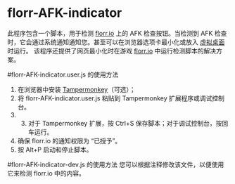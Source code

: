 # florr-AFK-indicator
此程序包含一个脚本，用于检测 [florr.io](https://florr.io) 上的 AFK 检查按钮。当检测到 AFK 检查时，它会通过系统通知通知您。甚至可以在浏览器选项卡最小化或放入 [虚拟桌面](https://learn.microsoft.com/en-us/archive/blogs/uspartner_ts2team/windows-virtual-desktop) 时运行。
该程序还提供了网页最小化时在游戏 [florr.io](https://florr.io) 中运行检测脚本的解决方案。

#florr-AFK-indicator.user.js 的使用方法
1. 在浏览器中安装 [Tampermonkey](https://www.tampermonkey.net/)（可选）；
2. 将 florr-AFK-indicator.user.js 粘贴到 Tampermonkey 扩展程序或调试控制台。
3. 3. 对于 Tampermonkey 扩展，按 Ctrl+S 保存脚本；对于调试控制台，按回车运行。
4. 确保 florr.io 的通知权限为 “已授予”。
5. 按 Alt+P 启动和停止脚本。

#florr-AFK-indicator-dev.js 的使用方法
您可以根据注释修改该文件，以便使用它来检测 florr.io 中的内容。
